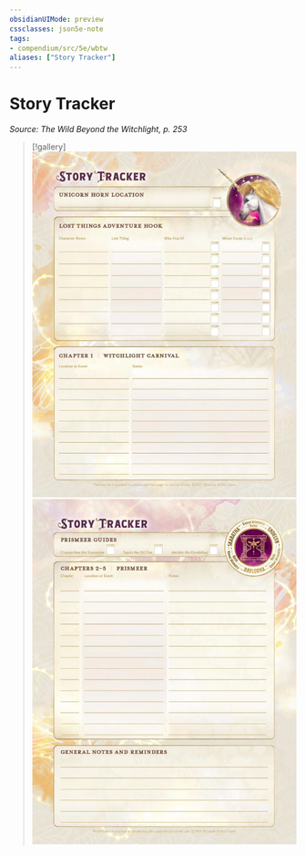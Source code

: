 ```yaml
---
obsidianUIMode: preview
cssclasses: json5e-note
tags:
- compendium/src/5e/wbtw
aliases: ["Story Tracker"]
---
```

# Story Tracker
*Source: The Wild Beyond the Witchlight, p. 253* 

> [!gallery]
> ![](https://raw.githubusercontent.com/5etools-mirror-3/5etools-img/main/adventure/WBtW/141-11-001.story-tracker.webp#gallery)
> ![](https://raw.githubusercontent.com/5etools-mirror-3/5etools-img/main/adventure/WBtW/142-11-002.story-tracker.webp#gallery)
